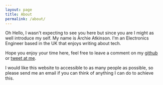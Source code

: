 ```yaml
---
layout: page
title: About
permalink: /about/
---
```


Oh Hello, I wasn't expecting to see you here but since you are I might as well introduce my self. My name is Archie Atkinson. I'm an Electronics Engineer based in the UK that enjoys writing about tech. 

Hope you enjoy your time here, feel free to leave a comment on my [github](https://github.com/ArchieAtkinson/archieatkinson.github.io/issues/3) or [tweet at me](https://twitter.com/eggsmilknflour).

I would like this website to accessible to as many people as possible, so please send me an email if you can think of anything I can do to achieve this.  